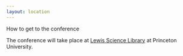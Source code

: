 ```yaml
---
layout: location
---
```


How to get to the conference

The conference will take place at [Lewis Science Library](https://library.princeton.edu/services/lewis-science-library) at Princeton University. 